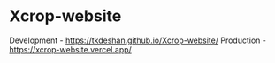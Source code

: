 # Xcrop-website

Development - https://tkdeshan.github.io/Xcrop-website/
Production - https://xcrop-website.vercel.app/
